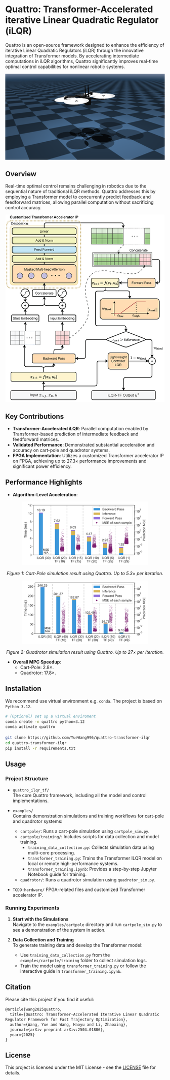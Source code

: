 # Quattro: Transformer-Accelerated iterative Linear Quadratic Regulator (iLQR)

Quattro is an open-source framework designed to enhance the efficiency of iterative Linear Quadratic Regulators (iLQR) through the innovative integration of Transformer models. By accelerating intermediate computations in iLQR algorithms, Quattro significantly improves real-time optimal control capabilities for nonlinear robotic systems.

<div align="center">
  <img src="figures/mujoco_quadrotor.png" alt="Cart-pole and Quadrotor Visualization" style="max-width:100%; height:auto;">
</div>

## Overview

Real-time optimal control remains challenging in robotics due to the sequential nature of traditional iLQR methods. Quattro addresses this by employing a Transformer model to concurrently predict feedback and feedforward matrices, allowing parallel computation without sacrificing control accuracy.

<div align="center">
  <img src="figures/arch-ilqr-tf.png" alt="Architecture Overview" style="max-width:100%; height:auto;">
</div>


## Key Contributions
- **Transformer-Accelerated iLQR**: Parallel computation enabled by Transformer-based prediction of intermediate feedback and feedforward matrices.
- **Validated Performance**: Demonstrated substantial acceleration and accuracy on cart-pole and quadrotor systems.
- **FPGA Implementation**: Utilizes a customized Transformer accelerator IP on FPGA, achieving up to 27.3× performance improvements and significant power efficiency.

## Performance Highlights
- **Algorithm-Level Acceleration**:
<div align="center"> <img src="figures/cartpole_result.png" alt="Cart-Pole Simulation Result" width="400"/> <p><em>Figure 1: Cart-Pole simulation result using Quattro. Up to 5.3× per iteration.</em></p> </div> <div align="center"> <img src="figures/quadrotor_result.png" alt="Quadrotor Simulation Result" width="400"/> <p><em>Figure 2: Quadrotor simulation result using Quattro. Up to 27× per iteration.</em></p> </div>

- **Overall MPC Speedup**:
  - Cart-Pole: 2.8×.
  - Quadrotor: 17.8×.

## Installation
We recommend use virtual environment e.g. `conda`. The project is based on `Python 3.12`.

```bash
# (Optional) set up a virtual enviroment 
conda create -n quattro python=3.12 
conda activate quattro

git clone https://github.com/YueWang996/quattro-transformer-ilqr
cd quattro-transformer-ilqr
pip install -r requirements.txt
```


## Usage

### Project Structure

- `quattro_ilqr_tf/`  
  The core Quattro framework, including all the model and control implementations.

- `examples/`  
  Contains demonstration simulations and training workflows for cart-pole and quadrotor systems:
  - `cartpole/`: Runs a cart-pole simulation using `cartpole_sim.py`.
  - `cartpole/training/`: Includes scripts for data collection and model training.
    - `training_data_collection.py`: Collects simulation data using multi-core processing.
    - `transformer_training.py`: Trains the Transformer ILQR model on local or remote high-performance systems.
    - `transformer_training.ipynb`: Provides a step-by-step Jupyter Notebook guide for training.
  - `quadrotor/`: Runs a quadrotor simulation using `quadrotor_sim.py`.
- `TODO:hardware/`
  FPGA-related files and customized Transformer accelerator IP.

### Running Experiments

1. **Start with the Simulations**  
   Navigate to the `examples/cartpole` directory and run `cartpole_sim.py` to see a demonstration of the system in action.

2. **Data Collection and Training**  
   To generate training data and develop the Transformer model:
   - Use `training_data_collection.py` from the `examples/cartpole/training` folder to collect simulation logs.
   - Train the model using `transformer_training.py` or follow the interactive guide in `transformer_training.ipynb`.


## Citation
Please cite this project if you find it useful:
```
@article{wang2025quattro,
  title={Quattro: Transformer-Accelerated Iterative Linear Quadratic Regulator Framework for Fast Trajectory Optimization},
  author={Wang, Yue and Wang, Haoyu and Li, Zhaoxing},
  journal={arXiv preprint arXiv:2504.01806},
  year={2025}
}
```

## License
This project is licensed under the MIT License - see the [LICENSE](LICENSE) file for details.

